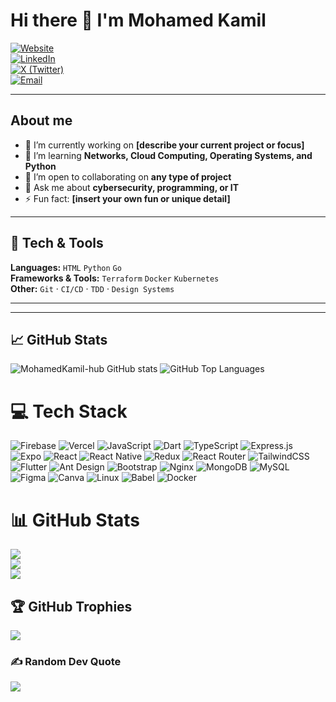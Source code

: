 # Hi there 👋 I'm **Mohamed Kamil**

[![Website](https://img.shields.io/badge/website-portfolio-lightgrey)](https://mohamedkamil-hub.github.io/Portfolio/)  
[![LinkedIn](https://img.shields.io/badge/-LinkedIn-0A66C2?logo=linkedin&logoColor=white)](https://www.linkedin.com/in/elkouarti/)  
[![X (Twitter)](https://img.shields.io/badge/-X-1DA1F2?logo=x&logoColor=white)](https://x.com/milka_elk)  
[![Email](https://img.shields.io/badge/-Email-D14836?logo=gmail&logoColor=white)](mailto:kouartikamil@gmail.com)

---

<picture>
  <source media="(prefers-color-scheme: dark)" srcset="https://raw.githubusercontent.com/MohamedKamil-hub/MohamedKamil-hub/main/assets/header-dark.png">

</picture>

## About me

* 🔭 I’m currently working on **[describe your current project or focus]**
* 🌱 I’m learning **Networks, Cloud Computing, Operating Systems, and Python**
* 👯 I’m open to collaborating on **any type of project**
* 💬 Ask me about **cybersecurity, programming, or IT**
* ⚡ Fun fact: **[insert your own fun or unique detail]**

---

## 🔧 Tech & Tools

**Languages:** `HTML` `Python` `Go`  
**Frameworks & Tools:** `Terraform` `Docker` `Kubernetes`  
**Other:** `Git` · `CI/CD` · `TDD` · `Design Systems`

---



---

## 📈 GitHub Stats

<p align="left">
  <img src="https://github-readme-stats.vercel.app/api?username=MohamedKamil-hub&show_icons=true&theme=github_dark" alt="MohamedKamil-hub GitHub stats" />
  <img src="https://github-readme-stats.vercel.app/api/top-langs/?username=MohamedKamil-hub&layout=compact&theme=github_dark" alt="GitHub Top Languages" />
</p>


# 💻 Tech Stack
![Firebase](https://img.shields.io/badge/firebase-%23039BE5.svg?style=flat&logo=firebase)
![Vercel](https://img.shields.io/badge/vercel-%23000000.svg?style=flat&logo=vercel&logoColor=white)
![JavaScript](https://img.shields.io/badge/javascript-%23323330.svg?style=flat&logo=javascript&logoColor=%23F7DF1E)
![Dart](https://img.shields.io/badge/dart-%230175C2.svg?style=flat&logo=dart&logoColor=white)
![TypeScript](https://img.shields.io/badge/typescript-%23007ACC.svg?style=flat&logo=typescript&logoColor=white)
![Express.js](https://img.shields.io/badge/express.js-%23404d59.svg?style=flat&logo=express&logoColor=%2361DAFB)
![Expo](https://img.shields.io/badge/expo-1C1E24?style=flat&logo=expo&logoColor=#D04A37)
![React](https://img.shields.io/badge/react-%2320232a.svg?style=flat&logo=react&logoColor=%2361DAFB)
![React Native](https://img.shields.io/badge/react_native-%2320232a.svg?style=flat&logo=react&logoColor=%2361DAFB)
![Redux](https://img.shields.io/badge/redux-%23593d88.svg?style=flat&logo=redux&logoColor=white)
![React Router](https://img.shields.io/badge/React_Router-CA4245?style=flat&logo=react-router&logoColor=white)
![TailwindCSS](https://img.shields.io/badge/tailwindcss-%2338B2AC.svg?style=flat&logo=tailwind-css&logoColor=white)
![Flutter](https://img.shields.io/badge/Flutter-%2302569B.svg?style=flat&logo=Flutter&logoColor=white)
![Ant Design](https://img.shields.io/badge/-AntDesign-%230170FE?style=flat&logo=ant-design&logoColor=white)
![Bootstrap](https://img.shields.io/badge/bootstrap-%23563D7C.svg?style=flat&logo=bootstrap&logoColor=white)
![Nginx](https://img.shields.io/badge/nginx-%23009639.svg?style=flat&logo=nginx&logoColor=white)
![MongoDB](https://img.shields.io/badge/MongoDB-%234ea94b.svg?style=flat&logo=mongodb&logoColor=white)
![MySQL](https://img.shields.io/badge/mysql-%2300f.svg?style=flat&logo=mysql&logoColor=white)
![Figma](https://img.shields.io/badge/figma-%23F24E1E.svg?style=flat&logo=figma&logoColor=white)
![Canva](https://img.shields.io/badge/Canva-%2300C4CC.svg?style=flat&logo=Canva&logoColor=white)
![Linux](https://img.shields.io/badge/Linux-FCC624?style=flat&logo=linux&logoColor=black)
![Babel](https://img.shields.io/badge/Babel-F9DC3e?style=flat&logo=babel&logoColor=black)
![Docker](https://img.shields.io/badge/docker-%230db7ed.svg?style=flat&logo=docker&logoColor=white)


# 📊 GitHub Stats
![](https://github-readme-stats.vercel.app/api?username=MohamedKamil-hub&theme=calm&hide_border=true&include_all_commits=true&count_private=true)<br/>
![](https://github-readme-streak-stats.herokuapp.com/?user=MohamedKamil-hub&theme=calm&hide_border=true)<br/>
![](https://github-readme-stats.vercel.app/api/top-langs/?username=MohamedKamil-hub&theme=calm&hide_border=true&include_all_commits=true&count_private=true&layout=compact)

## 🏆 GitHub Trophies
![](https://github-profile-trophy.vercel.app/?username=MohamedKamil-hub&theme=radical&no-frame=true&no-bg=true&margin-w=4)

### ✍️ Random Dev Quote
![](https://quotes-github-readme.vercel.app/api?type=horizontal&theme=dark)


